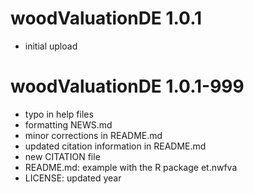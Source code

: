 # woodValuationDE 1.0.1

* initial upload

# woodValuationDE 1.0.1-999

* typo in help files
* formatting NEWS.md
* minor corrections in README.md
* updated citation information in README.md
* new CITATION file
* README.md: example with the R package et.nwfva
* LICENSE: updated year
